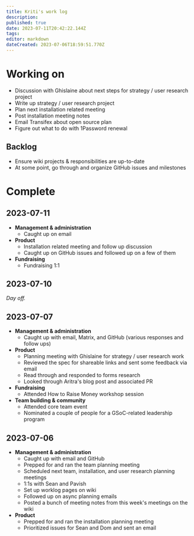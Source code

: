 ```yaml
---
title: Kriti's work log
description: 
published: true
date: 2023-07-11T20:42:22.144Z
tags: 
editor: markdown
dateCreated: 2023-07-06T18:59:51.770Z
---
```


# Working on

- Discussion with Ghislaine about next steps for strategy / user research project
- Write up strategy / user research project
- Plan next installation related meeting
- Post installation meeting notes
- Email Transifex about open source plan
- Figure out what to do with 1Password renewal

## Backlog
- Ensure wiki projects & responsibilities are up-to-date
- At some point, go through and organize GitHub issues and milestones

# Complete

## 2023-07-11
- **Management & administration**
  - Caught up on email
- **Product**
  - Installation related meeting and follow up discussion
  - Caught up on GitHub issues and followed up on a few of them
- **Fundraising**
  - Fundraising 1:1

## 2023-07-10
*Day off.*

## 2023-07-07
- **Management & administration**
  - Caught up with email, Matrix, and GitHub (various responses and follow ups)
- **Product**
  - Planning meeting with Ghislaine for strategy / user research work 
  - Reviewed the spec for shareable links and sent some feedback via email
  - Read through and responded to forms research
  - Looked through Aritra's blog post and associated PR
- **Fundraising**
  - Attended How to Raise Money workshop session
- **Team building & community**
  - Attended core team event
  - Nominated a couple of people for a GSoC-related leadership program

## 2023-07-06
- **Management & administration**
  - Caught up with email and GitHub
  - Prepped for and ran the team planning meeting
  - Scheduled next team, installation, and user research planning meetings
  - 1:1s with Sean and Pavish
  - Set up worklog pages on wiki
  - Followed up on async planning emails
  - Posted a bunch of meeting notes from this week's meetings on the wiki
- **Product**
  - Prepped for and ran the installation planning meeting
  - Prioritized issues for Sean and Dom and sent an email
